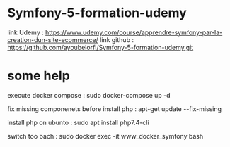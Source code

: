 # Symfony-5-formation-udemy
link Udemy :  https://www.udemy.com/course/apprendre-symfony-par-la-creation-dun-site-ecommerce/
link github : https://github.com/ayoubelorfi/Symfony-5-formation-udemy.git

# some help

execute docker compose : sudo docker-compose up -d

fix missing componenets before install php  :  apt-get update --fix-missing

install php on ubunto  : sudo apt install php7.4-cli

switch too bach : sudo docker exec -it www_docker_symfony bash

